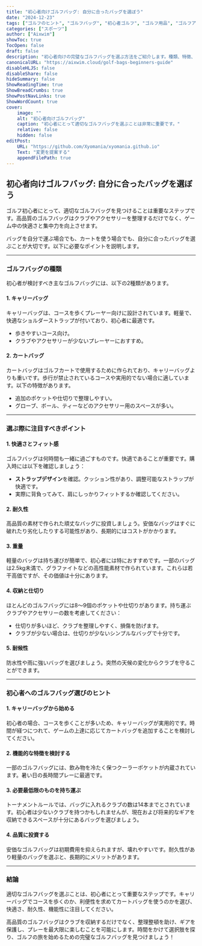 ```yaml
---
title: "初心者向けゴルフバッグ: 自分に合ったバッグを選ぼう"
date: "2024-12-23"
tags: ["ゴルフのヒント", "ゴルフバッグ", "初心者ゴルフ", "ゴルフ用品", "ゴルフアクセサリー"]
categories: ["スポーツ"]
author: ["Aixwim"]
showToc: true
TocOpen: false
draft: false
description: "初心者向けの完璧なゴルフバッグを選ぶ方法をご紹介します。種類、特徴、そして自分に合ったバッグを選ぶためのヒントを学びましょう。"
canonicalURL: "https://aixwim.cloud/golf-bags-beginners-guide"
disableHLJS: false
disableShare: false
hideSummary: false
ShowReadingTime: true
ShowBreadCrumbs: true
ShowPostNavLinks: true
ShowWordCount: true
cover:
    image: ""
    alt: "初心者向けゴルフバッグ"
    caption: "初心者にとって適切なゴルフバッグを選ぶことは非常に重要です。"
    relative: false
    hidden: false
editPost:
    URL: "https://github.com/Xyomania/xyomania.github.io"
    Text: "変更を提案する"
    appendFilePath: true
---
```


## 初心者向けゴルフバッグ: 自分に合ったバッグを選ぼう  

ゴルフ初心者にとって、適切なゴルフバッグを見つけることは重要なステップです。高品質のゴルフバッグはクラブやアクセサリーを整理するだけでなく、ゲーム中の快適さと集中力を向上させます。  

バッグを自分で運ぶ場合でも、カートを使う場合でも、自分に合ったバッグを選ぶことが大切です。以下に必要なポイントを説明します。  

---

### **ゴルフバッグの種類**  

初心者が検討すべき主なゴルフバッグには、以下の2種類があります。  

#### 1. **キャリーバッグ**  
キャリーバッグは、コースを歩くプレーヤー向けに設計されています。軽量で、快適なショルダーストラップが付いており、初心者に最適です。  
- 歩きやすいコース向け。  
- クラブやアクセサリーが少ないプレーヤーにおすすめ。  

#### 2. **カートバッグ**  
カートバッグはゴルフカートで使用するために作られており、キャリーバッグよりも重いです。歩行が禁止されているコースや実用的でない場合に適しています。以下の特徴があります。  
- 追加のポケットや仕切りで整理しやすい。  
- グローブ、ボール、ティーなどのアクセサリー用のスペースが多い。  

---

### **選ぶ際に注目すべきポイント**  

#### 1. **快適さとフィット感**  
ゴルフバッグは何時間も一緒に過ごすものです。快適であることが重要です。購入時には以下を確認しましょう：  
- **ストラップデザイン**を確認。クッション性があり、調整可能なストラップが快適です。  
- 実際に背負ってみて、肩にしっかりフィットするか確認してください。  

#### 2. **耐久性**  
高品質の素材で作られた頑丈なバッグに投資しましょう。安価なバッグはすぐに破れたり劣化したりする可能性があり、長期的にはコストがかかります。  

#### 3. **重量**  
軽量のバッグは持ち運びが簡単で、初心者には特におすすめです。一部のバッグは2.5kg未満で、グラファイトなどの高性能素材で作られています。これらは若干高価ですが、その価値は十分にあります。  

#### 4. **収納と仕切り**  
ほとんどのゴルフバッグには8〜9個のポケットや仕切りがあります。持ち運ぶクラブやアクセサリーの数を考慮してください：  
- 仕切りが多いほど、クラブを整理しやすく、損傷を防げます。  
- クラブが少ない場合は、仕切りが少ないシンプルなバッグで十分です。  

#### 5. **耐候性**  
防水性や雨に強いバッグを選びましょう。突然の天候の変化からクラブを守ることができます。  

---

### **初心者へのゴルフバッグ選びのヒント**  

#### 1. **キャリーバッグから始める**  
初心者の場合、コースを歩くことが多いため、キャリーバッグが実用的です。時間が経つにつれて、ゲームの上達に応じてカートバッグを追加することを検討してください。  

#### 2. **機能的な特徴を検討する**  
一部のゴルフバッグには、飲み物を冷たく保つクーラーポケットが内蔵されています。暑い日の長時間プレーに最適です。  

#### 3. **必要最低限のものを持ち運ぶ**  
トーナメントルールでは、バッグに入れるクラブの数は14本までとされています。初心者は少ないクラブを持つかもしれませんが、現在および将来的なギアを収納できるスペースが十分にあるバッグを選びましょう。  

#### 4. **品質に投資する**  
安価なゴルフバッグは初期費用を抑えられますが、壊れやすいです。耐久性があり軽量のバッグを選ぶと、長期的にメリットがあります。  

---

### **結論**  

適切なゴルフバッグを選ぶことは、初心者にとって重要なステップです。キャリーバッグでコースを歩くのか、利便性を求めてカートバッグを使うのかを選び、快適さ、耐久性、機能性に注目してください。  

高品質のゴルフバッグはクラブを収納するだけでなく、整理整頓を助け、ギアを保護し、プレーを最大限に楽しむことを可能にします。時間をかけて選択肢を探り、ゴルフの旅を始めるための完璧なゴルフバッグを見つけましょう！  

